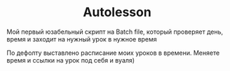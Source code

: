 <h1 align="center">Autolesson</h1>
<p>Мой первый юзабельный скрипт на Batch file, который проверяет день, время и заходит на нужный урок в нужное время</p>
<p>По дефолту выставлено расписание моих уроков в времени. Меняете время и ссылки на урок под себя и вуаля)</p>
